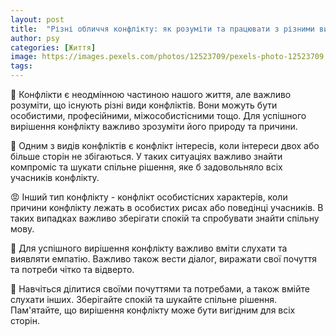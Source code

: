 ```yaml
---
layout: post
title:  "Різні обличчя конфлікту: як розуміти та працювати з різними видами конфліктів."
author: psy
categories: [Життя]
image: https://images.pexels.com/photos/12523709/pexels-photo-12523709.jpeg?auto=compress&cs=tinysrgb&fit=crop&h=627&w=1200
tags: 
---
```


🤝 Конфлікти є неодмінною частиною нашого життя, але важливо розуміти, що існують різні види конфліктів. Вони можуть бути особистими, професійними, міжособистісними тощо. Для успішного вирішення конфлікту важливо зрозуміти його природу та причини.

🤯 Одним з видів конфліктів є конфлікт інтересів, коли інтереси двох або більше сторін не збігаються. У таких ситуаціях важливо знайти компроміс та шукати спільне рішення, яке б задовольняло всіх учасників конфлікту.

😡 Інший тип конфлікту - конфлікт особистісних характерів, коли причини конфлікту лежать в особистих рисах або поведінці учасників. В таких випадках важливо зберігати спокій та спробувати знайти спільну мову.

🤔 Для успішного вирішення конфлікту важливо вміти слухати та виявляти емпатію. Важливо також вести діалог, виражати свої почуття та потреби чітко та відверто.

💪 Навчіться ділитися своїми почуттями та потребами, а також вмійте слухати інших. Зберігайте спокій та шукайте спільне рішення. Пам'ятайте, що вирішення конфлікту може бути вигідним для всіх сторін.


